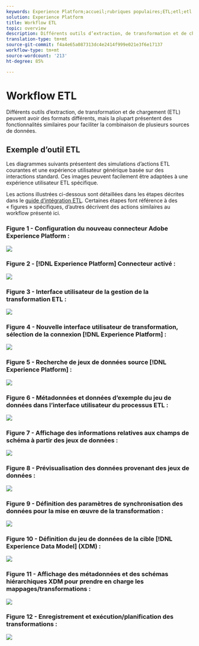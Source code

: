 ```yaml
---
keywords: Experience Platform;accueil;rubriques populaires;ETL;etl;etl workflow;ETL workflow
solution: Experience Platform
title: Workflow ETL
topic: overview
description: Différents outils d’extraction, de transformation et de chargement (ETL) peuvent avoir des formats différents, mais la plupart présentent des fonctionnalités similaires pour faciliter la combinaison de plusieurs sources de données.
translation-type: tm+mt
source-git-commit: f4a4e65a087313dc4e2414f999e021e3f6e17137
workflow-type: tm+mt
source-wordcount: '213'
ht-degree: 85%

---
```



# Workflow ETL

Différents outils d’extraction, de transformation et de chargement (ETL) peuvent avoir des formats différents, mais la plupart présentent des fonctionnalités similaires pour faciliter la combinaison de plusieurs sources de données.

## Exemple d’outil ETL

Les diagrammes suivants présentent des simulations d’actions ETL courantes et une expérience utilisateur générique basée sur des interactions standard. Ces images peuvent facilement être adaptées à une expérience utilisateur ETL spécifique.

Les actions illustrées ci-dessous sont détaillées dans les étapes décrites dans le [guide d’intégration ETL](home.md). Certaines étapes font référence à des « figures » spécifiques, d’autres décrivent des actions similaires au workflow présenté ici.

### Figure 1 - Configuration du nouveau connecteur Adobe Experience Platform :

![](images/image2.png)

### Figure 2 - [!DNL Experience Platform] Connecteur activé :

![](images/image3.png)

### Figure 3 - Interface utilisateur de la gestion de la transformation ETL :

![](images/image4.png)

### Figure 4 - Nouvelle interface utilisateur de transformation, sélection de la connexion [!DNL Experience Platform] :

![](images/image5.png)

### Figure 5 - Recherche de jeux de données source [!DNL Experience Platform] :

![](images/image6.png)

### Figure 6 - Métadonnées et données d’exemple du jeu de données dans l’interface utilisateur du processus ETL :

![](images/image7.png)

### Figure 7 - Affichage des informations relatives aux champs de schéma à partir des jeux de données :

![](images/image8.png)

### Figure 8 - Prévisualisation des données provenant des jeux de données :

![](images/image9.png)

### Figure 9 - Définition des paramètres de synchronisation des données pour la mise en œuvre de la transformation :

![](images/image10.png)

### Figure 10 - Définition du jeu de données de la cible [!DNL Experience Data Model] (XDM) :

![](images/image11.png)

### Figure 11 - Affichage des métadonnées et des schémas hiérarchiques XDM pour prendre en charge les mappages/transformations :

![](images/image12.png)

### Figure 12 - Enregistrement et exécution/planification des transformations :

![](images/image13.png)
